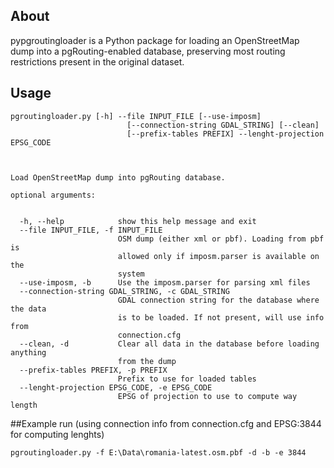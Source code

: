 ## About

pypgroutingloader is a Python package for loading an OpenStreetMap dump into a pgRouting-enabled database, preserving most routing restrictions present in the original dataset.

## Usage

```
pgroutingloader.py [-h] --file INPUT_FILE [--use-imposm]
                          [--connection-string GDAL_STRING] [--clean]
                          [--prefix-tables PREFIX] --lenght-projection EPSG_CODE
                          


Load OpenStreetMap dump into pgRouting database.

optional arguments:


  -h, --help            show this help message and exit
  --file INPUT_FILE, -f INPUT_FILE
                        OSM dump (either xml or pbf). Loading from pbf is
                        allowed only if imposm.parser is available on the
                        system
  --use-imposm, -b      Use the imposm.parser for parsing xml files
  --connection-string GDAL_STRING, -c GDAL_STRING
                        GDAL connection string for the database where the data
                        is to be loaded. If not present, will use info from
                        connection.cfg
  --clean, -d           Clear all data in the database before loading anything
                        from the dump
  --prefix-tables PREFIX, -p PREFIX
                        Prefix to use for loaded tables
  --lenght-projection EPSG_CODE, -e EPSG_CODE
                        EPSG of projection to use to compute way length

```
##Example run 
(using connection info from connection.cfg and EPSG:3844 for computing lenghts)

```
pgroutingloader.py -f E:\Data\romania-latest.osm.pbf -d -b -e 3844
